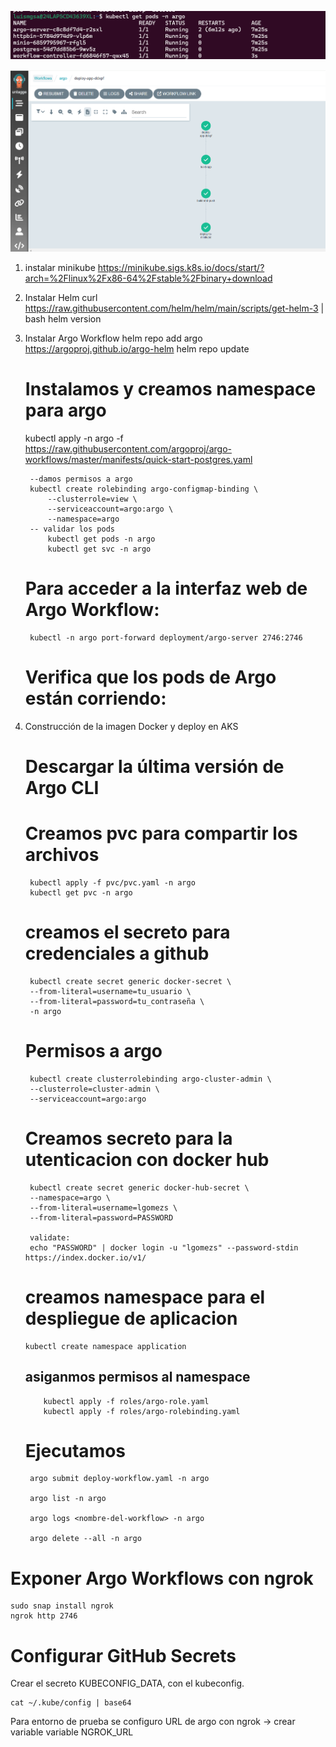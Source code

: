 

 ![Screenshot argo ](images/argo-pods.png?raw=true "POST")

 ![Screenshot argo ](images/argo-workflow.png?raw=true "POST")


1. instalar minikube
    https://minikube.sigs.k8s.io/docs/start/?arch=%2Flinux%2Fx86-64%2Fstable%2Fbinary+download
 
2. Instalar Helm
    curl https://raw.githubusercontent.com/helm/helm/main/scripts/get-helm-3 | bash
    helm version

3. Instalar Argo Workflow
    helm repo add argo https://argoproj.github.io/argo-helm
    helm repo update
    # Instalamos y creamos namespace para argo
    kubectl apply -n argo -f https://raw.githubusercontent.com/argoproj/argo-workflows/master/manifests/quick-start-postgres.yaml

        --damos permisos a argo
        kubectl create rolebinding argo-configmap-binding \
            --clusterrole=view \
            --serviceaccount=argo:argo \
            --namespace=argo
        -- validar los pods 
            kubectl get pods -n argo  
            kubectl get svc -n argo

    # Para acceder a la interfaz web de Argo Workflow:
        kubectl -n argo port-forward deployment/argo-server 2746:2746

    # Verifica que los pods de Argo están corriendo:


4. Construcción de la imagen Docker y deploy en AKS
    
   # Descargar la última versión de Argo CLI
        
   # Creamos pvc para compartir los archivos

        kubectl apply -f pvc/pvc.yaml -n argo
        kubectl get pvc -n argo

   # creamos el secreto para credenciales a github
   
        kubectl create secret generic docker-secret \
        --from-literal=username=tu_usuario \
        --from-literal=password=tu_contraseña \
        -n argo

   # Permisos a argo

        kubectl create clusterrolebinding argo-cluster-admin \
        --clusterrole=cluster-admin \
        --serviceaccount=argo:argo
  
   # Creamos secreto para la utenticacion con docker hub
  
        kubectl create secret generic docker-hub-secret \
        --namespace=argo \
        --from-literal=username=lgomezs \
        --from-literal=password=PASSWORD

        validate:
        echo "PASSWORD" | docker login -u "lgomezs" --password-stdin https://index.docker.io/v1/

    # creamos namespace para el despliegue de aplicacion
       kubectl create namespace application

      ## asiganmos permisos al namespace 

           kubectl apply -f roles/argo-role.yaml
           kubectl apply -f roles/argo-rolebinding.yaml

   # Ejecutamos 

        argo submit deploy-workflow.yaml -n argo

        argo list -n argo

        argo logs <nombre-del-workflow> -n argo

        argo delete --all -n argo

        
  
 # Exponer Argo Workflows con ngrok

    sudo snap install ngrok
    ngrok http 2746

 # Configurar GitHub Secrets

   Crear el secreto KUBECONFIG_DATA, con el kubeconfig.

    cat ~/.kube/config | base64 
     
  Para entorno de prueba se configuro URL de argo con ngrok -> crear variable variable NGROK_URL